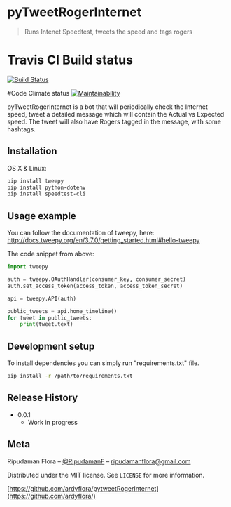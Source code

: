 # pyTweetRogerInternet
> Runs Intenet Speedtest, tweets the speed and tags rogers

# Travis CI Build status
[![Build Status](https://travis-ci.com/ardyflora/pytweetRogerInternet.svg?branch=master)](https://travis-ci.com/ardyflora/pytweetRogerInternet)

#Code Climate status
[![Maintainability](https://api.codeclimate.com/v1/badges/678410fc3d768129938a/maintainability)](https://codeclimate.com/github/ardyflora/pytweetRogerInternet/maintainability)

pyTweetRogerInternet is a bot that will periodically check the Internet speed, tweet a detailed message which will contain the Actual vs Expected speed. The tweet will also have Rogers tagged in the message, with some hashtags.

## Installation

OS X & Linux:

```sh
pip install tweepy
pip install python-dotenv
pip install speedtest-cli
```

## Usage example

You can follow the documentation of tweepy, here:
http://docs.tweepy.org/en/3.7.0/getting_started.html#hello-tweepy

The code snippet from above:
```py
import tweepy

auth = tweepy.OAuthHandler(consumer_key, consumer_secret)
auth.set_access_token(access_token, access_token_secret)

api = tweepy.API(auth)

public_tweets = api.home_timeline()
for tweet in public_tweets:
    print(tweet.text)
```

## Development setup
To install dependencies you can simply run "requirements.txt" file.
```sh
pip install -r /path/to/requirements.txt
```

## Release History
* 0.0.1
    * Work in progress

## Meta

Ripudaman Flora – [@RipudamanF](https://twitter.com/RipudamanF) – ripudamanflora@gmail.com

Distributed under the MIT license. See ``LICENSE`` for more information.

[https://github.com/ardyflora/pytweetRogerInternet](https://github.com/ardyflora/)

